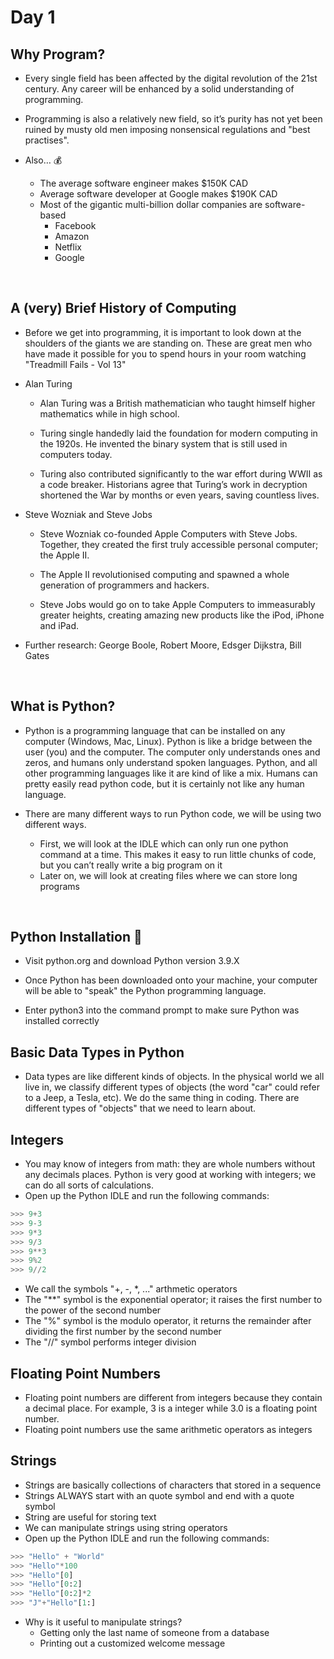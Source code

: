 # Day 1

## Why Program?

- Every single field has been affected by the digital revolution of the 21st century. Any career will be enhanced by a solid 	understanding of programming.

- Programming is also a relatively new field, so it’s purity has not yet been ruined by musty old men imposing nonsensical 	regulations and "best practises".

- Also… 💰
    - The average software engineer makes $150K CAD
    - Average software developer at Google makes $190K CAD
    - Most of the gigantic multi-billion dollar companies are software-based
        - Facebook
        - Amazon
        - Netflix
        - Google

<br>

## A (very) Brief History of Computing

- Before we get into programming, it is important to look down at the shoulders of the giants we are standing on. These are great 	men who have made it possible for you to spend hours in your room watching "Treadmill Fails - Vol 13"

- Alan Turing

    - Alan Turing was a British mathematician who taught himself higher mathematics while in high school.

    - Turing single handedly laid the foundation for modern computing in the 1920s. He invented the binary system that is still 		used in computers today.

    - Turing also contributed significantly to the war effort during WWII as a code breaker. Historians agree that Turing’s work in 		decryption shortened the War by months or even years, saving countless lives.


- Steve Wozniak and Steve Jobs

    - Steve Wozniak co-founded Apple Computers with Steve Jobs. Together, they created the first truly accessible personal 		computer; the Apple II.

    - The Apple II revolutionised computing and spawned a whole generation of programmers and hackers. 

    - Steve Jobs would go on to take Apple Computers to immeasurably greater heights, creating amazing new products like the 		iPod, iPhone and iPad. 

- Further research: George Boole, Robert Moore, Edsger Dijkstra, Bill Gates

<br>

## What is Python?

- Python is a programming language that can be installed on any computer (Windows, Mac, Linux). Python is like a bridge between 	the user (you) and the computer. The computer only understands ones and zeros, and humans only understand spoken languages. 	Python, and all other programming languages like it are kind of like a mix. Humans can pretty easily read python code, but it is 	certainly not like any human language. 

- There are many different ways to run Python code, we will be using two different ways.
    - First, we will look at the IDLE which can only run one python command at a time. This makes it easy to run little chunks of 		code, but you can’t really write a big program on it
    - Later on, we will look at creating files where we can store long programs

<br>

## Python Installation 🐍

- Visit python.org and download Python version 3.9.X

- Once Python has been downloaded onto your machine, your computer will be able to "speak" the Python programming language. 

- Enter python3 into the command prompt to make sure Python was installed correctly

## Basic Data Types in Python 

- Data types are like different kinds of objects. In the physical world we all live in, we classify different types of objects (the word 	"car" could refer to a Jeep, a Tesla, etc). We do the same thing in coding. There are different types of "objects" that we need to 	learn about.


## Integers
- You may know of integers from math: they are whole numbers without any decimals places. Python is very good at working 		with integers; we can do all sorts of calculations. 
- Open up the Python IDLE and run the following commands:

```python
>>> 9+3
>>> 9-3
>>> 9*3
>>> 9/3
>>> 9**3
>>> 9%2
>>> 9//2
```

- We call the symbols "+, -, *, ..." arthmetic operators
- The "**" symbol is the exponential operator; it raises the first number to the power of the second number
- The "%" symbol is the modulo operator, it returns the remainder after dividing the first number by the second number
- The "//" symbol performs integer division

## Floating Point Numbers
- Floating point numbers are different from integers because they contain a decimal place. For example, 3 is a integer while 		3.0 is a floating point number.
- Floating point numbers use the same arithmetic operators as integers

## Strings
- Strings are basically collections of characters that stored in a sequence
- Strings ALWAYS start with an quote symbol and end with a quote symbol
- String are useful for storing text
- We can manipulate strings using string operators
- Open up the Python IDLE and run the following commands:

```python
>>> "Hello" + "World"
>>> "Hello"*100
>>> "Hello"[0]
>>> "Hello"[0:2]
>>> "Hello"[0:2]*2
>>> "J"+"Hello"[1:]
```

- Why is it useful to manipulate strings? 
    - Getting only the last name of someone from a database
    - Printing out a customized welcome message

